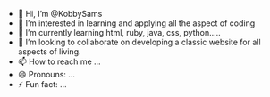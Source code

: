 - 👋 Hi, I’m @KobbySams
- 👀 I’m interested in learning and applying all the aspect of coding
- 🌱 I’m currently learning html, ruby, java, css, python.....
- 💞️ I’m looking to collaborate on developing a classic website for all aspects of living.
- 📫 How to reach me ...
- 😄 Pronouns: ...
- ⚡ Fun fact: ...

<!---
KobbySams/KobbySams is a ✨ special ✨ repository because its `README.md` (this file) appears on your GitHub profile.
You can click the Preview link to take a look at your changes.
--->
